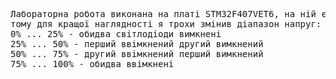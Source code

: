 <pre>
Лабораторна робота виконана на платі STM32F407VET6, на ній є лише 2 світлодіода одного кольору 
тому для кращої наглядності я трохи змінив діапазон напруг:
0% ... 25% - обидва світлодіоди вимкнені
25% ... 50% - перший ввімкнений другий вимкнений
50% ... 75% - другий ввімкнений перший вимкнений
75% ... 100% - обидва ввімкнені
</pre>
